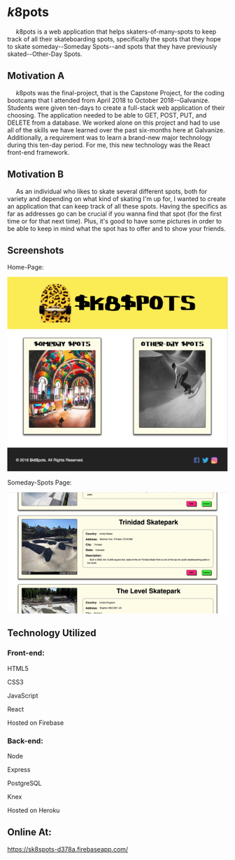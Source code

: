 # $k8$pots
&nbsp;&nbsp;&nbsp;&nbsp;&nbsp;$k8$pots is a web application that helps skaters-of-many-spots to keep track of all their skateboarding spots, specifically the spots that they hope to skate someday--Someday Spots--and spots that they have previously skated--Other-Day Spots.

## Motivation A
&nbsp;&nbsp;&nbsp;&nbsp;&nbsp;$k8$pots was the final-project, that is the Capstone Project, for the coding bootcamp that I attended from April 2018 to October 2018--Galvanize.  Students were given ten-days to create a full-stack web application of their choosing. The application needed to be able to GET, POST, PUT, and DELETE from a database.  We worked alone on this project and had to use all of the skills we have learned over the past six-months here at Galvanize.  Additionally, a requirement was to learn a brand-new major technology during this ten-day period.  For me, this new technology was the React front-end framework.

## Motivation B
&nbsp;&nbsp;&nbsp;&nbsp;&nbsp;As an individual who likes to skate several different spots, both for variety and depending on what kind of skating I'm up for, I wanted to create an application that can keep track of all these spots.  Having the specifics as far as addresses go can be crucial if you wanna find that spot (for the first time or for that next time).  Plus, it's good to have some pictures in order to be able to keep in mind what the spot has to offer and to show your friends.

## Screenshots
Home-Page:

![alt text](https://github.com/simplesNotEZ/sk8SpotsFE/blob/master/sk8spots/src/img/sk8Spots_Home.png "$k8$pots Home-page")

Someday-Spots Page:

![alt text](https://github.com/simplesNotEZ/sk8SpotsFE/blob/master/sk8spots/src/img/somedaySpots.png "Someday Spots page")

## Technology Utilized
### Front-end:
HTML5

CSS3

JavaScript

React

Hosted on Firebase

### Back-end:
Node

Express

PostgreSQL

Knex

Hosted on Heroku

## Online At:
https://sk8spots-d378a.firebaseapp.com/
